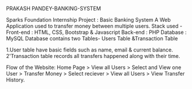 PRAKASH PANDEY-BANKING-SYSTEM

Sparks Foundation Internship Project : Basic Banking System A Web Application used to transfer money between multiple users.
Stack used - Front-end : HTML, CSS, Bootstrap & Javascript Back-end : PHP Database : MySQL
Database contains two Tables- Users Table &Transaction Table

1.User table have basic fields such as name, email & current balance.
2'Transaction table records all transfers happened along with their time.

Flow of the Website: Home Page > View all Users > Select and View one User > Transfer Money > Select reciever > View all Users > View Transfer History.
